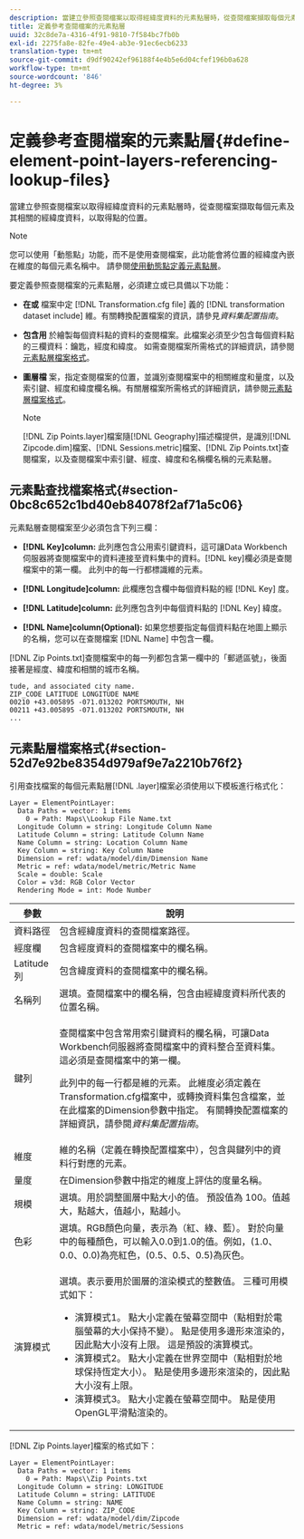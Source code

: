 ```yaml
---
description: 當建立參照查閱檔案以取得經緯度資料的元素點層時，從查閱檔案擷取每個元素及其相關的經緯度資料，以取得點的位置。
title: 定義參考查閱檔案的元素點層
uuid: 32c8de7a-4316-4f91-9810-7f584bc7fb0b
exl-id: 2275fa8e-82fe-49e4-ab3e-91ec6ecb6233
translation-type: tm+mt
source-git-commit: d9df90242ef96188f4e4b5e6d04cfef196b0a628
workflow-type: tm+mt
source-wordcount: '846'
ht-degree: 3%

---
```


# 定義參考查閱檔案的元素點層{#define-element-point-layers-referencing-lookup-files}

當建立參照查閱檔案以取得經緯度資料的元素點層時，從查閱檔案擷取每個元素及其相關的經緯度資料，以取得點的位置。

>[!NOTE]
>
>您可以使用「動態點」功能，而不是使用查閱檔案，此功能會將位置的經緯度內嵌在維度的每個元素名稱中。 請參閱[使用動態點定義元素點層](../../../../home/c-get-started/c-im-layers/c-elmt-pt-layers/c-elmt-pt-dyn-pts.md#concept-51adc5e1df8a48e7bd7a582967e4c512)。

要定義參照查閱檔案的元素點層，必須建立或已具備以下功能：

* **在或** 檔案中定 [!DNL Transformation.cfg file] 義的 [!DNL transformation dataset include] 維。有關轉換配置檔案的資訊，請參見&#x200B;*資料集配置指南*。

* **包含用** 於繪製每個資料點的資料的查閱檔案。此檔案必須至少包含每個資料點的三欄資料：鑰匙，經度和緯度。 如需查閱檔案所需格式的詳細資訊，請參閱[元素點層檔案格式](../../../../home/c-get-started/c-im-layers/c-elmt-pt-layers/c-elp-ref-lkup-files.md#section-52d7e92be8354d979af9e7a2210b76f2)。

* **圖層檔** 案，指定查閱檔案的位置，並識別查閱檔案中的相關維度和量度，以及索引鍵、經度和緯度欄名稱。有關層檔案所需格式的詳細資訊，請參閱[元素點層檔案格式](../../../../home/c-get-started/c-im-layers/c-elmt-pt-layers/c-elp-ref-lkup-files.md#section-52d7e92be8354d979af9e7a2210b76f2)。

   >[!NOTE]
   >
   >[!DNL Zip Points.layer]檔案隨[!DNL Geography]描述檔提供，是識別[!DNL Zipcode.dim]檔案、[!DNL Sessions.metric]檔案、[!DNL Zip Points.txt]查閱檔案，以及查閱檔案中索引鍵、經度、緯度和名稱欄名稱的元素點層。

## 元素點查找檔案格式{#section-0bc8c652c1bd40eb84078f2af71a5c06}

元素點層查閱檔案至少必須包含下列三欄：

* **[!DNL Key]column:** 此列應包含公用索引鍵資料，這可讓Data Workbench伺服器將查閱檔案中的資料連接至資料集中的資料。[!DNL key]欄必須是查閱檔案中的第一欄。 此列中的每一行都標識維的元素。

* **[!DNL Longitude]column:** 此欄應包含欄中每個資料點的經 [!DNL Key] 度。

* **[!DNL Latitude]column:** 此列應包含列中每個資料點的 [!DNL Key] 緯度。

* **[!DNL Name]column(Optional):** 如果您想要指定每個資料點在地圖上顯示的名稱，您可以在查閱檔案 [!DNL Name] 中包含一欄。

[!DNL Zip Points.txt]查閱檔案中的每一列都包含第一欄中的「郵遞區號」，後面接著是經度、緯度和相關的城市名稱。

```
tude, and associated city name.
ZIP_CODE LATITUDE LONGITUDE NAME
00210 +43.005895 -071.013202 PORTSMOUTH, NH
00211 +43.005895 -071.013202 PORTSMOUTH, NH
...
```

## 元素點層檔案格式{#section-52d7e92be8354d979af9e7a2210b76f2}

引用查找檔案的每個元素點層[!DNL .layer]檔案必須使用以下模板進行格式化：

```
Layer = ElementPointLayer:
  Data Paths = vector: 1 items
    0 = Path: Maps\\Lookup File Name.txt
  Longitude Column = string: Longitude Column Name
  Latitude Column = string: Latitude Column Name
  Name Column = string: Location Column Name
  Key Column = string: Key Column Name
  Dimension = ref: wdata/model/dim/Dimension Name
  Metric = ref: wdata/model/metric/Metric Name
  Scale = double: Scale
  Color = v3d: RGB Color Vector
  Rendering Mode = int: Mode Number
```

<table id="table_7287F8869DD04886BE1477CBB11EB796"> 
 <thead> 
  <tr> 
   <th colname="col1" class="entry"> 參數 </th> 
   <th colname="col2" class="entry"> 說明 </th> 
  </tr> 
 </thead>
 <tbody> 
  <tr> 
   <td colname="col1"> 資料路徑 </td> 
   <td colname="col2"> 包含經緯度資料的查閱檔案路徑。 </td> 
  </tr> 
  <tr> 
   <td colname="col1"> 經度欄 </td> 
   <td colname="col2"> 包含經度資料的查閱檔案中的欄名稱。 </td> 
  </tr> 
  <tr> 
   <td colname="col1"> Latitude列 </td> 
   <td colname="col2"> 包含緯度資料的查閱檔案中的欄名稱。 </td> 
  </tr> 
  <tr> 
   <td colname="col1"> 名稱列 </td> 
   <td colname="col2"> 選填。查閱檔案中的欄名稱，包含由經緯度資料所代表的位置名稱。 </td> 
  </tr> 
  <tr> 
   <td colname="col1"> 鍵列 </td> 
   <td colname="col2"> <p>查閱檔案中包含常用索引鍵資料的欄名稱，可讓Data Workbench伺服器將查閱檔案中的資料整合至資料集。 這必須是查閱檔案中的第一欄。 </p> <p>此列中的每一行都是維的元素。 此維度必須定義在<span class="filepath"> Transformation.cfg</span>檔案中，或<span class="wintitle">轉換資料集包含</span>檔案，並在此檔案的Dimension參數中指定。 有關轉換配置檔案的詳細資訊，請參閱<i>資料集配置指南</i>。 </p> </td> 
  </tr> 
  <tr> 
   <td colname="col1"> 維度 </td> 
   <td colname="col2">維的名稱（定義在轉換配置檔案中），包含與<span class="wintitle">鍵</span>列中的資料行對應的元素。 </td> 
  </tr> 
  <tr> 
   <td colname="col1"> 量度 </td> 
   <td colname="col2"> 在Dimension參數中指定的維度上評估的度量名稱。 </td> 
  </tr> 
  <tr> 
   <td colname="col1"> 規模 </td> 
   <td colname="col2"> 選填。用於調整圖層中點大小的值。 預設值為 100。值越大，點越大，值越小，點越小。 </td> 
  </tr> 
  <tr> 
   <td colname="col1"> 色彩 </td> 
   <td colname="col2"> 選填。RGB顏色向量，表示為（紅、綠、藍）。 對於向量中的每種顏色，可以輸入0.0到1.0的值。例如，(1.0、0.0、0.0)為亮紅色，(0.5、0.5、0.5)為灰色。 </td> 
  </tr> 
  <tr> 
   <td colname="col1"> 演算模式 </td> 
   <td colname="col2"> <p>選填。表示要用於圖層的渲染模式的整數值。 三種可用模式如下： 
     <ul id="ul_F15E43B3BFE54CDD8026837027E25819"> 
      <li id="li_5405D939540E4D0FA7828D2623D72C44">演算模式1。 點大小定義在螢幕空間中（點相對於電腦螢幕的大小保持不變）。 點是使用多邊形來渲染的，因此點大小沒有上限。 這是預設的演算模式。 </li> 
      <li id="li_61C5AA926777449E8804C7BCE9E46F9B">演算模式2。 點大小定義在世界空間中（點相對於地球保持恆定大小）。 點是使用多邊形來渲染的，因此點大小沒有上限。 </li> 
      <li id="li_C00527F959354D3BB7422EFFE1FB5135">演算模式3。 點大小定義在螢幕空間中。 點是使用OpenGL平滑點渲染的。 </li> 
     </ul> </p> </td> 
  </tr> 
 </tbody> 
</table>

[!DNL Zip Points.layer]檔案的格式如下：

```
Layer = ElementPointLayer:
  Data Paths = vector: 1 items
    0 = Path: Maps\\Zip Points.txt
  Longitude Column = string: LONGITUDE
  Latitude Column = string: LATITUDE
  Name Column = string: NAME
  Key Column = string: ZIP_CODE
  Dimension = ref: wdata/model/dim/Zipcode
  Metric = ref: wdata/model/metric/Sessions
```
